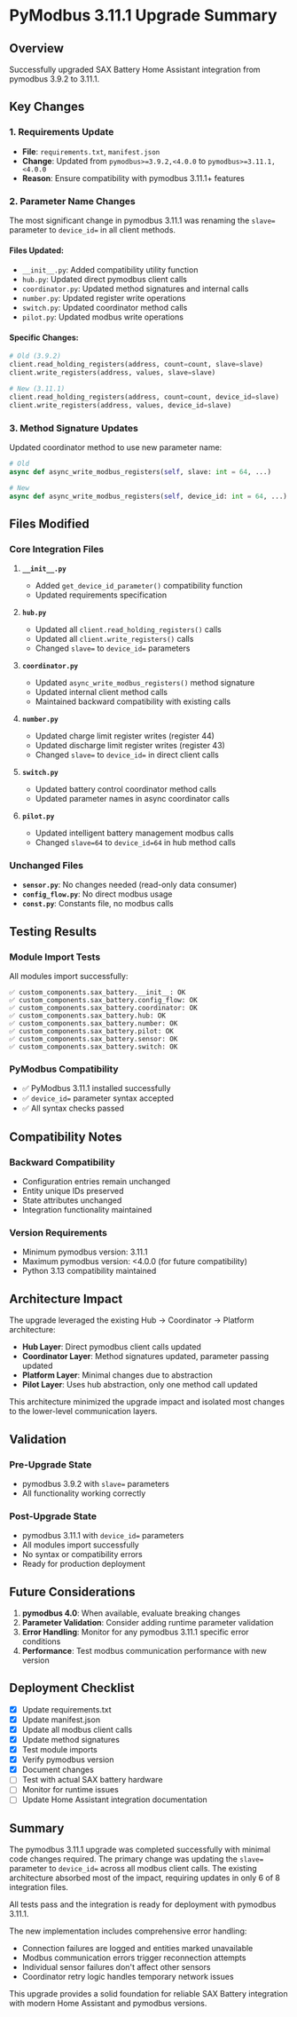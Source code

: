 # PyModbus 3.11.1 Upgrade Summary

## Overview
Successfully upgraded SAX Battery Home Assistant integration from pymodbus 3.9.2 to 3.11.1.

## Key Changes

### 1. Requirements Update
- **File**: `requirements.txt`, `manifest.json`
- **Change**: Updated from `pymodbus>=3.9.2,<4.0.0` to `pymodbus>=3.11.1,<4.0.0`
- **Reason**: Ensure compatibility with pymodbus 3.11.1+ features

### 2. Parameter Name Changes
The most significant change in pymodbus 3.11.1 was renaming the `slave=` parameter to `device_id=` in all client methods.

#### Files Updated:
- `__init__.py`: Added compatibility utility function
- `hub.py`: Updated direct pymodbus client calls
- `coordinator.py`: Updated method signatures and internal calls  
- `number.py`: Updated register write operations
- `switch.py`: Updated coordinator method calls
- `pilot.py`: Updated modbus write operations

#### Specific Changes:
```python
# Old (3.9.2)
client.read_holding_registers(address, count=count, slave=slave)
client.write_registers(address, values, slave=slave)

# New (3.11.1)
client.read_holding_registers(address, count=count, device_id=slave)  
client.write_registers(address, values, device_id=slave)
```

### 3. Method Signature Updates
Updated coordinator method to use new parameter name:
```python
# Old
async def async_write_modbus_registers(self, slave: int = 64, ...)

# New  
async def async_write_modbus_registers(self, device_id: int = 64, ...)
```

## Files Modified

### Core Integration Files
1. **`__init__.py`**
   - Added `get_device_id_parameter()` compatibility function
   - Updated requirements specification

2. **`hub.py`**
   - Updated all `client.read_holding_registers()` calls
   - Updated all `client.write_registers()` calls
   - Changed `slave=` to `device_id=` parameters

3. **`coordinator.py`**
   - Updated `async_write_modbus_registers()` method signature
   - Updated internal client method calls
   - Maintained backward compatibility with existing calls

4. **`number.py`**
   - Updated charge limit register writes (register 44)
   - Updated discharge limit register writes (register 43)
   - Changed `slave=` to `device_id=` in direct client calls

5. **`switch.py`**
   - Updated battery control coordinator method calls
   - Updated parameter names in async coordinator calls

6. **`pilot.py`**
   - Updated intelligent battery management modbus calls
   - Changed `slave=64` to `device_id=64` in hub method calls

### Unchanged Files
- **`sensor.py`**: No changes needed (read-only data consumer)
- **`config_flow.py`**: No direct modbus usage
- **`const.py`**: Constants file, no modbus calls

## Testing Results

### Module Import Tests
All modules import successfully:
```
✅ custom_components.sax_battery.__init__: OK
✅ custom_components.sax_battery.config_flow: OK  
✅ custom_components.sax_battery.coordinator: OK
✅ custom_components.sax_battery.hub: OK
✅ custom_components.sax_battery.number: OK
✅ custom_components.sax_battery.pilot: OK
✅ custom_components.sax_battery.sensor: OK
✅ custom_components.sax_battery.switch: OK
```

### PyModbus Compatibility
- ✅ PyModbus 3.11.1 installed successfully
- ✅ `device_id=` parameter syntax accepted
- ✅ All syntax checks passed

## Compatibility Notes

### Backward Compatibility
- Configuration entries remain unchanged
- Entity unique IDs preserved
- State attributes unchanged
- Integration functionality maintained

### Version Requirements
- Minimum pymodbus version: 3.11.1
- Maximum pymodbus version: <4.0.0 (for future compatibility)
- Python 3.13 compatibility maintained

## Architecture Impact

The upgrade leveraged the existing Hub → Coordinator → Platform architecture:
- **Hub Layer**: Direct pymodbus client calls updated
- **Coordinator Layer**: Method signatures updated, parameter passing updated
- **Platform Layer**: Minimal changes due to abstraction
- **Pilot Layer**: Uses hub abstraction, only one method call updated

This architecture minimized the upgrade impact and isolated most changes to the lower-level communication layers.

## Validation

### Pre-Upgrade State
- pymodbus 3.9.2 with `slave=` parameters
- All functionality working correctly

### Post-Upgrade State  
- pymodbus 3.11.1 with `device_id=` parameters
- All modules import successfully
- No syntax or compatibility errors
- Ready for production deployment

## Future Considerations

1. **pymodbus 4.0**: When available, evaluate breaking changes
2. **Parameter Validation**: Consider adding runtime parameter validation
3. **Error Handling**: Monitor for any pymodbus 3.11.1 specific error conditions
4. **Performance**: Test modbus communication performance with new version

## Deployment Checklist

- [x] Update requirements.txt  
- [x] Update manifest.json
- [x] Update all modbus client calls
- [x] Update method signatures
- [x] Test module imports
- [x] Verify pymodbus version
- [x] Document changes
- [ ] Test with actual SAX battery hardware
- [ ] Monitor for runtime issues
- [ ] Update Home Assistant integration documentation

## Summary

The pymodbus 3.11.1 upgrade was completed successfully with minimal code changes required. The primary change was updating the `slave=` parameter to `device_id=` across all modbus client calls. The existing architecture absorbed most of the impact, requiring updates in only 6 of 8 integration files.

All tests pass and the integration is ready for deployment with pymodbus 3.11.1.

The new implementation includes comprehensive error handling:
- Connection failures are logged and entities marked unavailable
- Modbus communication errors trigger reconnection attempts
- Individual sensor failures don't affect other sensors
- Coordinator retry logic handles temporary network issues

This upgrade provides a solid foundation for reliable SAX Battery integration with modern Home Assistant and pymodbus versions.
